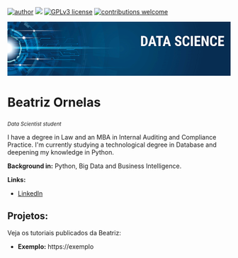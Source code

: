 [![author](https://img.shields.io/badge/author-carlosfab-red.svg)](https://www.linkedin.com/in/carlosfab) [![](https://img.shields.io/badge/python-3.7+-blue.svg)](https://www.python.org/downloads/release/python-365/) [![GPLv3 license](https://img.shields.io/badge/License-GPLv3-blue.svg)](http://perso.crans.org/besson/LICENSE.html) [![contributions welcome](https://img.shields.io/badge/contributions-welcome-brightgreen.svg?style=flat)](https://github.com/carlosfab/data_science/issues)

<p align="center">
  <img src="banner.png" >
</p>

# Beatriz Ornelas
<sub>*Data Scientist student*</sub>

I have a degree in Law and an MBA in Internal Auditing and Compliance Practice. I'm currently studying a technological degree in Database and deepening my knowledge in Python.

**Background in:** Python, Big Data and Business Intelligence.

**Links:**
* [LinkedIn](https://www.linkedin.com/in/beatriz-o-b9275a182/)


## Projetos:
Veja os tutoriais publicados da Beatriz:
* **Exemplo:** https://exemplo
